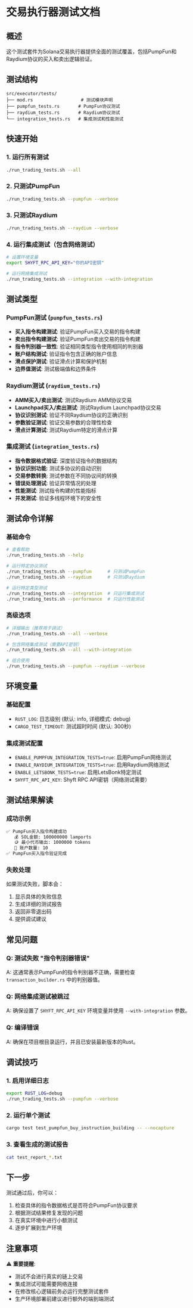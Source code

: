 # 交易执行器测试文档

## 概述

这个测试套件为Solana交易执行器提供全面的测试覆盖，包括PumpFun和Raydium协议的买入和卖出逻辑验证。

## 测试结构

```
src/executor/tests/
├── mod.rs                  # 测试模块声明
├── pumpfun_tests.rs       # PumpFun协议测试
├── raydium_tests.rs       # Raydium协议测试
└── integration_tests.rs   # 集成测试和性能测试
```

## 快速开始

### 1. 运行所有测试
```bash
./run_trading_tests.sh --all
```

### 2. 只测试PumpFun
```bash
./run_trading_tests.sh --pumpfun --verbose
```

### 3. 只测试Raydium
```bash
./run_trading_tests.sh --raydium --verbose
```

### 4. 运行集成测试（包含网络测试）
```bash
# 设置环境变量
export SHYFT_RPC_API_KEY="你的API密钥"

# 运行网络集成测试
./run_trading_tests.sh --integration --with-integration
```

## 测试类型

### PumpFun测试 (`pumpfun_tests.rs`)

- **买入指令构建测试**: 验证PumpFun买入交易的指令构建
- **卖出指令构建测试**: 验证PumpFun卖出交易的指令构建  
- **指令判别器一致性**: 验证相同类型指令使用相同的判别器
- **账户结构测试**: 验证指令包含正确的账户信息
- **滑点保护测试**: 验证滑点计算和保护机制
- **边界值测试**: 测试极端值和边界条件

### Raydium测试 (`raydium_tests.rs`)

- **AMM买入/卖出测试**: 测试Raydium AMM协议交易
- **Launchpad买入/卖出测试**: 测试Raydium Launchpad协议交易
- **协议识别测试**: 验证不同Raydium协议的正确识别
- **参数验证测试**: 验证交易参数的合理性检查
- **滑点计算测试**: 测试Raydium特定的滑点计算

### 集成测试 (`integration_tests.rs`)

- **指令数据格式验证**: 深度验证指令的数据结构
- **协议识别功能**: 测试多协议的自动识别
- **交易参数转换**: 测试参数在不同协议间的转换
- **错误处理测试**: 验证异常情况的处理
- **性能测试**: 测试指令构建的性能指标
- **并发测试**: 验证多线程环境下的安全性

## 测试命令详解

### 基础命令
```bash
# 查看帮助
./run_trading_tests.sh --help

# 运行特定协议测试
./run_trading_tests.sh --pumpfun      # 只测试PumpFun
./run_trading_tests.sh --raydium      # 只测试Raydium

# 运行特定类型测试
./run_trading_tests.sh --integration  # 只运行集成测试
./run_trading_tests.sh --performance  # 只运行性能测试
```

### 高级选项
```bash
# 详细输出（推荐用于调试）
./run_trading_tests.sh --all --verbose

# 包含网络集成测试（需要API密钥）
./run_trading_tests.sh --all --with-integration

# 组合使用
./run_trading_tests.sh --pumpfun --raydium --verbose
```

## 环境变量

### 基础配置
- `RUST_LOG`: 日志级别 (默认: info, 详细模式: debug)
- `CARGO_TEST_TIMEOUT`: 测试超时时间 (默认: 300秒)

### 集成测试配置
- `ENABLE_PUMPFUN_INTEGRATION_TESTS=true`: 启用PumpFun网络测试
- `ENABLE_RAYDIUM_INTEGRATION_TESTS=true`: 启用Raydium网络测试
- `ENABLE_LETSBONK_TESTS=true`: 启用LetsBonk特定测试
- `SHYFT_RPC_API_KEY`: Shyft RPC API密钥（网络测试需要）

## 测试结果解读

### 成功示例
```bash
✅ PumpFun买入指令构建成功
   💰 SOL金额: 100000000 lamports
   🪙 最小代币输出: 1000000 tokens
   👥 账户数量: 10
✅ PumpFun买入指令验证完成
```

### 失败处理
如果测试失败，脚本会：
1. 显示具体的失败信息
2. 生成详细的测试报告
3. 返回非零退出码
4. 提供调试建议

## 常见问题

### Q: 测试失败 "指令判别器错误"
A: 这通常表示PumpFun的指令判别器不正确，需要检查 `transaction_builder.rs` 中的判别器值。

### Q: 网络集成测试被跳过
A: 确保设置了 `SHYFT_RPC_API_KEY` 环境变量并使用 `--with-integration` 参数。

### Q: 编译错误
A: 确保在项目根目录运行，并且已安装最新版本的Rust。

## 调试技巧

### 1. 启用详细日志
```bash
export RUST_LOG=debug
./run_trading_tests.sh --pumpfun --verbose
```

### 2. 运行单个测试
```bash
cargo test test_pumpfun_buy_instruction_building -- --nocapture
```

### 3. 查看生成的测试报告
```bash
cat test_report_*.txt
```

## 下一步

测试通过后，你可以：
1. 检查具体的指令数据格式是否符合PumpFun协议要求
2. 根据测试结果修复发现的问题
3. 在真实环境中进行小额测试
4. 逐步扩展到生产环境

## 注意事项

⚠️ **重要提醒**:
- 测试不会进行真实的链上交易
- 集成测试可能需要网络连接
- 在修改核心逻辑前务必运行完整测试套件
- 生产环境部署前建议进行额外的端到端测试